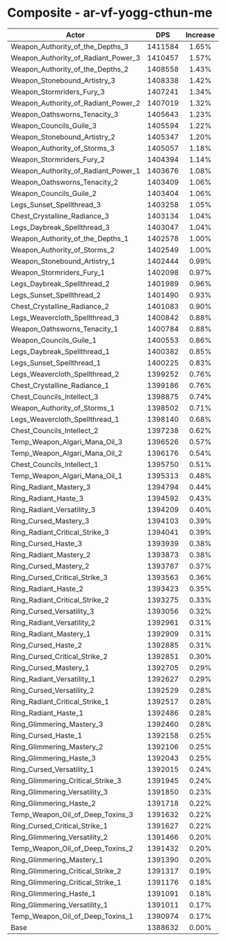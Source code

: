 # Composite - ar-vf-yogg-cthun-me
| Actor | DPS | Increase |
|---|:---:|:---:|
|Weapon_Authority_of_the_Depths_3|1411584|1.65%|
|Weapon_Authority_of_Radiant_Power_3|1410457|1.57%|
|Weapon_Authority_of_the_Depths_2|1408558|1.43%|
|Weapon_Stonebound_Artistry_3|1408338|1.42%|
|Weapon_Stormriders_Fury_3|1407241|1.34%|
|Weapon_Authority_of_Radiant_Power_2|1407019|1.32%|
|Weapon_Oathsworns_Tenacity_3|1405643|1.23%|
|Weapon_Councils_Guile_3|1405594|1.22%|
|Weapon_Stonebound_Artistry_2|1405347|1.20%|
|Weapon_Authority_of_Storms_3|1405057|1.18%|
|Weapon_Stormriders_Fury_2|1404394|1.14%|
|Weapon_Authority_of_Radiant_Power_1|1403676|1.08%|
|Weapon_Oathsworns_Tenacity_2|1403409|1.06%|
|Weapon_Councils_Guile_2|1403404|1.06%|
|Legs_Sunset_Spellthread_3|1403258|1.05%|
|Chest_Crystalline_Radiance_3|1403134|1.04%|
|Legs_Daybreak_Spellthread_3|1403047|1.04%|
|Weapon_Authority_of_the_Depths_1|1402578|1.00%|
|Weapon_Authority_of_Storms_2|1402549|1.00%|
|Weapon_Stonebound_Artistry_1|1402444|0.99%|
|Weapon_Stormriders_Fury_1|1402098|0.97%|
|Legs_Daybreak_Spellthread_2|1401989|0.96%|
|Legs_Sunset_Spellthread_2|1401490|0.93%|
|Chest_Crystalline_Radiance_2|1401083|0.90%|
|Legs_Weavercloth_Spellthread_3|1400842|0.88%|
|Weapon_Oathsworns_Tenacity_1|1400784|0.88%|
|Weapon_Councils_Guile_1|1400553|0.86%|
|Legs_Daybreak_Spellthread_1|1400382|0.85%|
|Legs_Sunset_Spellthread_1|1400225|0.83%|
|Legs_Weavercloth_Spellthread_2|1399252|0.76%|
|Chest_Crystalline_Radiance_1|1399186|0.76%|
|Chest_Councils_Intellect_3|1398875|0.74%|
|Weapon_Authority_of_Storms_1|1398502|0.71%|
|Legs_Weavercloth_Spellthread_1|1398140|0.68%|
|Chest_Councils_Intellect_2|1397238|0.62%|
|Temp_Weapon_Algari_Mana_Oil_3|1396526|0.57%|
|Temp_Weapon_Algari_Mana_Oil_2|1396176|0.54%|
|Chest_Councils_Intellect_1|1395750|0.51%|
|Temp_Weapon_Algari_Mana_Oil_1|1395313|0.48%|
|Ring_Radiant_Mastery_3|1394794|0.44%|
|Ring_Radiant_Haste_3|1394592|0.43%|
|Ring_Radiant_Versatility_3|1394209|0.40%|
|Ring_Cursed_Mastery_3|1394103|0.39%|
|Ring_Radiant_Critical_Strike_3|1394041|0.39%|
|Ring_Cursed_Haste_3|1393939|0.38%|
|Ring_Radiant_Mastery_2|1393873|0.38%|
|Ring_Cursed_Mastery_2|1393767|0.37%|
|Ring_Cursed_Critical_Strike_3|1393563|0.36%|
|Ring_Radiant_Haste_2|1393423|0.35%|
|Ring_Radiant_Critical_Strike_2|1393275|0.33%|
|Ring_Cursed_Versatility_3|1393056|0.32%|
|Ring_Radiant_Versatility_2|1392961|0.31%|
|Ring_Radiant_Mastery_1|1392909|0.31%|
|Ring_Cursed_Haste_2|1392885|0.31%|
|Ring_Cursed_Critical_Strike_2|1392851|0.30%|
|Ring_Cursed_Mastery_1|1392705|0.29%|
|Ring_Radiant_Versatility_1|1392627|0.29%|
|Ring_Cursed_Versatility_2|1392529|0.28%|
|Ring_Radiant_Critical_Strike_1|1392517|0.28%|
|Ring_Radiant_Haste_1|1392486|0.28%|
|Ring_Glimmering_Mastery_3|1392460|0.28%|
|Ring_Cursed_Haste_1|1392158|0.25%|
|Ring_Glimmering_Mastery_2|1392106|0.25%|
|Ring_Glimmering_Haste_3|1392043|0.25%|
|Ring_Cursed_Versatility_1|1392015|0.24%|
|Ring_Glimmering_Critical_Strike_3|1391945|0.24%|
|Ring_Glimmering_Versatility_3|1391850|0.23%|
|Ring_Glimmering_Haste_2|1391718|0.22%|
|Temp_Weapon_Oil_of_Deep_Toxins_3|1391632|0.22%|
|Ring_Cursed_Critical_Strike_1|1391627|0.22%|
|Ring_Glimmering_Versatility_2|1391466|0.20%|
|Temp_Weapon_Oil_of_Deep_Toxins_2|1391432|0.20%|
|Ring_Glimmering_Mastery_1|1391390|0.20%|
|Ring_Glimmering_Critical_Strike_2|1391317|0.19%|
|Ring_Glimmering_Critical_Strike_1|1391176|0.18%|
|Ring_Glimmering_Haste_1|1391091|0.18%|
|Ring_Glimmering_Versatility_1|1391011|0.17%|
|Temp_Weapon_Oil_of_Deep_Toxins_1|1390974|0.17%|
|Base|1388632|0.00%|
